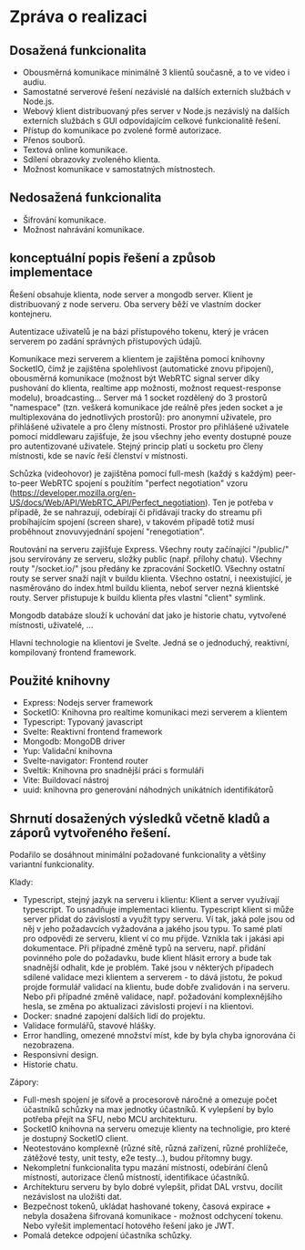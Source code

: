 # Zpráva o realizaci

## Dosažená funkcionalita

- Obousměrná komunikace minimálně 3 klientů současně, a to ve video i audiu.
- Samostatné serverové řešení nezávislé na dalších externích službách v Node.js.
- Webový klient distribuovaný přes server v Node.js nezávislý na dalších externích službách s GUI odpovídajícím celkové funkcionalitě řešení.
- Přístup do komunikace po zvolené formě autorizace.
- Přenos souborů.
- Textová online komunikace.
- Sdílení obrazovky zvoleného klienta.
- Možnost komunikace v samostatných místnostech.

## Nedosažená funkcionalita

- Šifrování komunikace.
- Možnost nahrávání komunikace.

## konceptuální popis řešení a způsob implementace

Řešení obsahuje klienta, node server a mongodb server. Klient je distribuovaný z node serveru. Oba servery běží ve vlastním docker kontejneru. 

Autentizace uživatelů je na bázi přístupového tokenu, který je vrácen serverem po zadání správných přístupových údajů.

Komunikace mezi serverem a klientem je zajištěna pomocí knihovny SocketIO, čímž je zajištěna spolehlivost (automatické znovu připojení), obousměrná komunikace (možnost být WebRTC signal server díky pushování do klienta, realtime app možnosti, možnost request-response modelu), broadcasting... Server má 1 socket rozdělený do 3 prostorů "namespace" (tzn. veškerá komunikace jde reálně přes jeden socket a je multiplexována do jednotlivých prostorů): pro anonymní uživatele, pro přihlášené uživatele a pro členy místnosti. Prostor pro přihlášené uživatele pomocí middlewaru zajišťuje, že jsou všechny jeho eventy dostupné pouze pro autentizované uživatele. Stejný princip platí u socketu pro členy místnosti, kde se navíc řeší členství v místnosti.  

Schůzka (videohovor) je zajištěna pomocí full-mesh (každý s každým) peer-to-peer WebRTC spojení s použítím "perfect negotiation" vzoru (https://developer.mozilla.org/en-US/docs/Web/API/WebRTC_API/Perfect_negotiation). Ten je potřeba v případě, že se nahrazují, odebírají či přidávají tracky do streamu při probíhajícím spojení (screen share), v takovém případě totiž musí proběhnout znovuvyjednání spojení "renegotiation".

Routování na serveru zajišťuje Express. Všechny routy začínající "/public/" jsou servírovány ze serveru, složky public (např. přílohy chatu). Všechny routy "/socket.io/" jsou předány ke zpracování SocketIO. Všechny ostatní routy se server snaží najít v buildu klienta. Všechno ostatní, i neexistující, je nasměrováno do index.html buildu klienta, neboť server nezná klientské routy. Server přistupuje k buildu klienta přes vlastní "client" symlink.

Mongodb databáze slouží k uchování dat jako je historie chatu, vytvořené místnosti, uživatelé, ...

Hlavní technologie na klientovi je Svelte. Jedná se o jednoduchý, reaktivní, kompilovaný frontend framework.

## Použité knihovny

- Express: Nodejs server framework
- SocketIO: Knihovna pro realtime komunikaci mezi serverem a klientem
- Typescript: Typovaný javascript
- Svelte: Reaktivní frontend framework
- Mongodb: MongoDB driver
- Yup: Validační knihovna
- Svelte-navigator: Frontend router 
- Sveltik: Knihovna pro snadnější práci s formuláři
- Vite: Buildovací nástroj
- uuid: knihovna pro generování náhodných unikátních identifikátorů

## Shrnutí dosažených výsledků včetně kladů a záporů vytvořeného řešení.

Podařilo se dosáhnout minimální požadované funkcionality a většiny variantní funkcionality.

Klady:
- Typescript, stejný jazyk na serveru i klientu: Klient a server využívají typescript. To usnadňuje implementaci klientu. Typescript klient si může server přidat do závislostí a využít typy serveru. Ví tak, jaká pole jsou od něj v jeho požadavcích vyžadována a jakého jsou typu. To samé platí pro odpovědi ze serveru, klient ví co mu přijde. Vznikla tak i jakási api dokumentace. Při případné změně typů na serveru, např. přidání povinného pole do požadavku, bude klient hlásit errory a bude tak snadnější odhalit, kde je problém. Také jsou v některých případech sdílené validace mezi klientem a serverem - to dává jistotu, že pokud projde formulář validací na klientu, bude dobře zvalidován i na serveru. Nebo při případné změně validace, např. požadování komplexnějšího hesla, se změna po aktualizaci závislosti projeví i na klientovi.
- Docker: snadné zapojení dalších lidí do projektu. 
- Validace formulářů, stavové hlášky.
- Error handling, omezené množství míst, kde by byla chyba ignorována či nezobrazena.
- Responsivní design.
- Historie chatu.

Zápory:
- Full-mesh spojení je síťově a procesorově náročné a omezuje počet účastníků schůzky na max jednotky účastníků. K vylepšení by bylo potřeba přejít na SFU, nebo MCU architekturu.
- SocketIO knihovna na serveru omezuje klienty na technoligie, pro které je dostupný SocketIO client.
- Neotestováno komplexně (různé sítě, různá zařízení, různé prohlížeče, zátěžové testy, unit testy, e2e testy...), budou přítomny bugy.
- Nekompletní funkcionalita typu mazání místností, odebírání členů místností, autorizace členů místností, identifikace účastníků.
- Architekturu serveru by bylo dobré vylepšit, přidat DAL vrstvu, docílit nezávislost na uložišti dat.
- Bezpečnost tokenů, ukládat hashované tokeny, časová expirace + nebyla dosažena šifrovaná komunikace - možnost odchycení tokenu. Nebo vyřešit implementací hotového řešení jako je JWT.
- Pomalá detekce odpojení účastníka schůzky.
